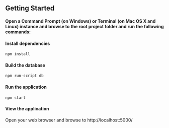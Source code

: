 ## Getting Started

#### Open a Command Prompt (on Windows) or Terminal (on Mac OS X and Linux) instance and browse to the root project folder and run the following commands:

#### Install dependencies
`npm install`

#### Build the database
`npm run-script db`

#### Run the application
`npm start`

#### View the application
Open your web browser and browse to http://localhost:5000/
